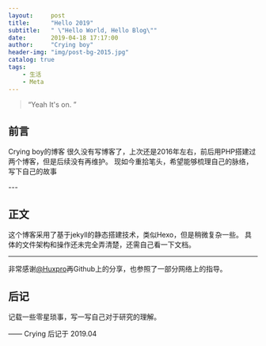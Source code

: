 ```yaml
---
layout:     post
title:      "Hello 2019"
subtitle:   " \"Hello World, Hello Blog\""
date:       2019-04-18 17:17:00
author:     "Crying boy"
header-img: "img/post-bg-2015.jpg"
catalog: true
tags:
    - 生活
    - Meta
---
```


> “Yeah It's on. ”


## 前言

Crying boy的博客
很久没有写博客了，上次还是2016年左右，前后用PHP搭建过两个博客，但是后续没有再维护。
现如今重拾笔头，希望能够梳理自己的脉络，写下自己的故事


<p id = "build"></p>
---

## 正文

这个博客采用了基于jekyll的静态搭建技术，类似Hexo，但是稍微复杂一些。
具体的文件架构和操作还未完全弄清楚，还需自己看一下文档。

---

非常感谢[@Huxpro](https://github.com/Huxpro)再Github上的分享，也参照了一部分网络上的指导。

## 后记

记载一些零星琐事，写一写自己对于研究的理解。

—— Crying 后记于 2019.04


